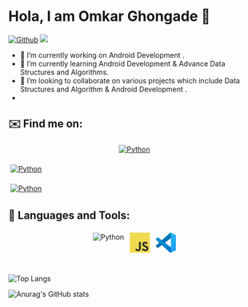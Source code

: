 

# Hola, I am Omkar Ghongade 👋
[![Github](https://img.shields.io/github/followers/Omkar-Ghongade?label=Follow&style=social)](https://github.com/Omkar-Ghongade)  ![](https://visitor-badge.laobi.icu/badge?page_id=Omkar-Ghongade.Omkar-Ghongade) 




- 🔭 I’m currently working on Android Development .
- 🌱 I’m currently learning Android Development & Advance Data Structures and Algorithms.
- 👯 I’m looking to collaborate on various projects which include Data Structures and Algorithm & Android Development .
-

## ✉️ Find me on:
<p align="center">
 <a href="https://www.linkedin.com/in/omkar-ghongade-723247214/" target="_blank" rel="noopener noreferrer"> <img src="https://cdn.jsdelivr.net/npm/simple-icons@v3/icons/linkedin.svg" alt="Python" height="40" style="vertical-align:top; margin:4px"></a>
 <p>  </p>
 <a href="mailto:
omkarsubhashghongade21@gmail.com"> <img src="https://cdn.jsdelivr.net/npm/simple-icons@v3/icons/gmail.svg" alt="Python" height="40" style="vertical-align:top; margin:4px"></a>
 <p>  </p>
 <a href="https://www.instagram.com/_.kroma._/" target="_blank" rel="noopener noreferrer"> <img src="https://cdn.jsdelivr.net/npm/simple-icons@v3/icons/instagram.svg" alt="Python" height="40" style="vertical-align:top; margin:4px"></a>
</p>


## 🧰 Languages and Tools:
<p align="center">
<img src="https://raw.githubusercontent.com/github/explore/80688e429a7d4ef2fca1e82350fe8e3517d3494d/topics/C++/C++.png" alt="Python" height="40" style="vertical-align:top; margin:4px">
<img src="https://raw.githubusercontent.com/github/explore/80688e429a7d4ef2fca1e82350fe8e3517d3494d/topics/javascript/javascript.png" alt="Javascript" height="40" style="vertical-align:top; margin:4px">
<img src="https://raw.githubusercontent.com/github/explore/80688e429a7d4ef2fca1e82350fe8e3517d3494d/topics/visual-studio-code/visual-studio-code.png" alt="VS Code" height="40" style="vertical-align:top; margin:4px">
</p>

#
![Top Langs](https://github-readme-stats.vercel.app/api/top-langs/?username=CharalambosIoannou&theme=tokyonight)

![Anurag's GitHub stats](https://github-readme-stats.vercel.app/api?username=Omkar-Ghongade&show_icons=true&theme=radical)







